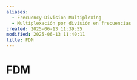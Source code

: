 ```yaml
---
aliases:
  - Frecuency-Division Multiplexing
  - Multiplexación por división en frecuencias
created: 2025-06-13 11:39:55
modified: 2025-06-13 11:40:11
title: FDM
---
```


# FDM
